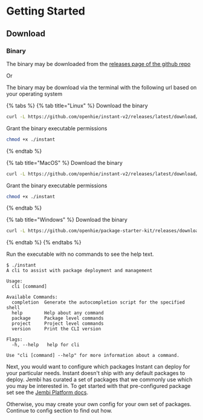 # Getting Started

## Download

### Binary

The binary may be downloaded from the [releases page of the github repo](https://github.com/openhie/package-starter-kit/releases)

Or

The binary may be download via the terminal with the following url based on your operating system

{% tabs %}
{% tab title="Linux" %}
Download the binary

```bash
curl -L https://github.com/openhie/instant-v2/releases/latest/download/instant-linux -o instant
```

Grant the binary executable permissions

```bash
chmod +x ./instant
```
{% endtab %}

{% tab title="MacOS" %}
Download the binary

```bash
curl -L https://github.com/openhie/instant-v2/releases/latest/download/instant-macos -o instant
```

Grant the binary executable permissions

```bash
chmod +x ./instant
```
{% endtab %}

{% tab title="Windows" %}
Download the binary

```bash
curl -L https://github.com/openhie/package-starter-kit/releases/download/0.6.0/instant-win.exe -o instant.exe
```
{% endtab %}
{% endtabs %}

Run the executable with no commands to see the help text.

```
$ ./instant
A cli to assist with package deployment and management

Usage:
  cli [command]

Available Commands:
  completion  Generate the autocompletion script for the specified shell
  help        Help about any command
  package     Package level commands
  project     Project level commands
  version     Print the CLI version

Flags:
  -h, --help   help for cli

Use "cli [command] --help" for more information about a command.
```

Next, you would want to configure which packages Instant can deploy for your particular needs. Instant doesn't ship with any default packages to deploy. Jembi has curated a set of packages that we commonly use which you may be interested in. To get started with that pre-configured package set see the [Jembi Platform docs](https://jembi.gitbook.io/jembi-platform/).

Otherwise, you may create your own config for your own set of packages. Continue to config section to find out how.
